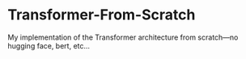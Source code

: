 # Transformer-From-Scratch
My implementation of the Transformer architecture from scratch—no hugging face, bert, etc...
